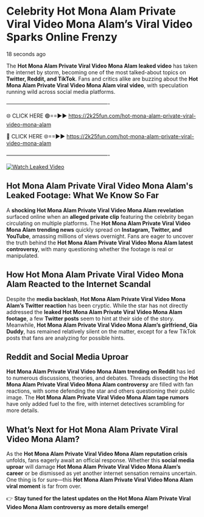 # Celebrity Hot Mona Alam Private Viral Video Mona Alam’s Viral Video Sparks Online Frenzy

18 seconds ago

The **Hot Mona Alam Private Viral Video Mona Alam leaked video** has taken the internet by storm, becoming one of the most talked-about topics on **Twitter, Reddit, and TikTok**. Fans and critics alike are buzzing about the **Hot Mona Alam Private Viral Video Mona Alam viral video**, with speculation running wild across social media platforms.

———————————————————-

🌐 CLICK HERE 🟢==►► https://2k25fun.com/hot-mona-alam-private-viral-video-mona-alam

🔴 CLICK HERE 🌐==►► https://2k25fun.com/hot-mona-alam-private-viral-video-mona-alam

———————————————————-

[![Watch Leaked Video](https://miro.medium.com/v2/resize:fit:828/format:webp/1*cilzJN44JGOrTw9NJCrNHA.gif "Watch Leaked Video")](https://2k25fun.com/hot-mona-alam-private-viral-video-mona-alam)

## **Hot Mona Alam Private Viral Video Mona Alam's Leaked Footage: What We Know So Far**  
A **shocking Hot Mona Alam Private Viral Video Mona Alam revelation** surfaced online when an **alleged private clip** featuring the celebrity began circulating on multiple platforms. The **Hot Mona Alam Private Viral Video Mona Alam trending news** quickly spread on **Instagram, Twitter, and YouTube**, amassing millions of views overnight. Fans are eager to uncover the truth behind the **Hot Mona Alam Private Viral Video Mona Alam latest controversy**, with many questioning whether the footage is real or manipulated.  

## **How Hot Mona Alam Private Viral Video Mona Alam Reacted to the Internet Scandal**  
Despite the **media backlash**, **Hot Mona Alam Private Viral Video Mona Alam’s Twitter reaction** has been cryptic. While the star has not directly addressed the **leaked Hot Mona Alam Private Viral Video Mona Alam footage**, a few **Twitter posts** seem to hint at their side of the story. Meanwhile, **Hot Mona Alam Private Viral Video Mona Alam’s girlfriend, Gia Duddy**, has remained relatively silent on the matter, except for a few TikTok posts that fans are analyzing for possible hints.  

## **Reddit and Social Media Uproar**  
**Hot Mona Alam Private Viral Video Mona Alam trending on Reddit** has led to numerous discussions, theories, and debates. Threads dissecting the **Hot Mona Alam Private Viral Video Mona Alam controversy** are filled with fan reactions, with some defending the star and others questioning their public image. The **Hot Mona Alam Private Viral Video Mona Alam tape rumors** have only added fuel to the fire, with internet detectives scrambling for more details.  

## **What’s Next for Hot Mona Alam Private Viral Video Mona Alam?**  
As the **Hot Mona Alam Private Viral Video Mona Alam reputation crisis** unfolds, fans eagerly await an official response. Whether this **social media uproar** will damage **Hot Mona Alam Private Viral Video Mona Alam’s career** or be dismissed as yet another internet sensation remains uncertain. One thing is for sure—this **Hot Mona Alam Private Viral Video Mona Alam viral moment** is far from over.  

👉 **Stay tuned for the latest updates on the Hot Mona Alam Private Viral Video Mona Alam controversy as more details emerge!**  